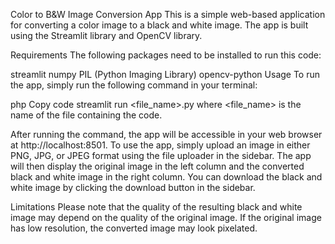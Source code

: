 Color to B&W Image Conversion App
This is a simple web-based application for converting a color image to a black and white image. The app is built using the Streamlit library and OpenCV library.

Requirements
The following packages need to be installed to run this code:

streamlit
numpy
PIL (Python Imaging Library)
opencv-python
Usage
To run the app, simply run the following command in your terminal:

php
Copy code
streamlit run <file_name>.py
where <file_name> is the name of the file containing the code.

After running the command, the app will be accessible in your web browser at http://localhost:8501. To use the app, simply upload an image in either PNG, JPG, or JPEG format using the file uploader in the sidebar. The app will then display the original image in the left column and the converted black and white image in the right column. You can download the black and white image by clicking the download button in the sidebar.

Limitations
Please note that the quality of the resulting black and white image may depend on the quality of the original image. If the original image has low resolution, the converted image may look pixelated.
